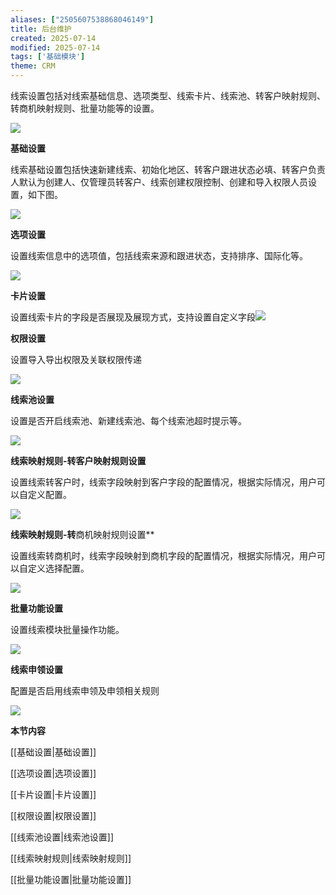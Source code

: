 ```yaml
---
aliases: ["2505607538868046149"]
title: 后台维护
created: 2025-07-14
modified: 2025-07-14
tags: ['基础模块']
theme: CRM
---
```


线索设置包括对线索基础信息、选项类型、线索卡片、线索池、转客户映射规则、转商机映射规则、批量功能等的设置。

![](https://myhelpdoc.oss-cn-heyuan.aliyuncs.com/mdimages/a75cf0ee7aeaf511df734edbea92148b.jpg)

**基础设置**

线索基础设置包括快速新建线索、初始化地区、转客户跟进状态必填、转客户负责人默认为创建人、仅管理员转客户、线索创建权限控制、创建和导入权限人员设置，如下图。

![](https://myhelpdoc.oss-cn-heyuan.aliyuncs.com/mdimages/89ded2ce90de133c3270d432f7bafbe8.jpg)

**选项设置**

设置线索信息中的选项值，包括线索来源和跟进状态，支持排序、国际化等。

![](https://myhelpdoc.oss-cn-heyuan.aliyuncs.com/mdimages/0a3ee1a0cca27bf93e88538378f27ab3.jpg)

**卡片设置**

设置线索卡片的字段是否展现及展现方式，支持设置自定义字段![](https://myhelpdoc.oss-cn-heyuan.aliyuncs.com/mdimages/7759caf630e01a10867c13ea25fa7086.jpg)

**权限设置**

设置导入导出权限及关联权限传递

![](https://myhelpdoc.oss-cn-heyuan.aliyuncs.com/mdimages/084f3b508351b47b232f41851ab5af46.jpg)

**线索池设置**

设置是否开启线索池、新建线索池、每个线索池超时提示等。

![](https://myhelpdoc.oss-cn-heyuan.aliyuncs.com/mdimages/939833f3942c4091febf8c1d349dc1f6.jpg)

**线索映射规则-转客户映射规则设置**

设置线索转客户时，线索字段映射到客户字段的配置情况，根据实际情况，用户可以自定义配置。

![](https://myhelpdoc.oss-cn-heyuan.aliyuncs.com/mdimages/3226d95b19d97cf7fddda969c48116d2.jpg)

**线索映射规则-转**商机映射规则设置**

设置线索转商机时，线索字段映射到商机字段的配置情况，根据实际情况，用户可以自定义选择配置。

![](https://myhelpdoc.oss-cn-heyuan.aliyuncs.com/mdimages/a9262e588daa063bc3a8c573d45160cd.jpg)

**批量功能设置**

设置线索模块批量操作功能。

![](https://myhelpdoc.oss-cn-heyuan.aliyuncs.com/mdimages/ab38cf891fed8bbf410809dbea283b9a.jpg)

**线索申领设置**

配置是否启用线索申领及申领相关规则

![](https://myhelpdoc.oss-cn-heyuan.aliyuncs.com/mdimages/32477b6c9c9d57a232f8f476829e263d.jpg)

**本节内容**

[[基础设置|基础设置]]

[[选项设置|选项设置]]

[[卡片设置|卡片设置]]

[[权限设置|权限设置]]

[[线索池设置|线索池设置]]

[[线索映射规则|线索映射规则]]

[[批量功能设置|批量功能设置]]

